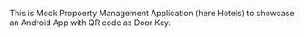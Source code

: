This is Mock Propoerty Management Application (here Hotels) to showcase an Android App with QR code as Door Key.
